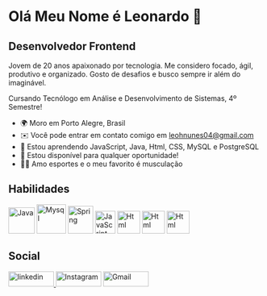 
Olá Meu Nome é Leonardo 👋
==========================

Desenvolvedor Frontend
-----------------------------

Jovem de 20 anos apaixonado por tecnologia. Me considero focado, ágil, produtivo e organizado. Gosto de desafios e busco sempre ir além do imaginável.

Cursando Tecnólogo em Análise e Desenvolvimento de Sistemas, 4º Semestre! 

* 🌍  Moro em Porto Alegre, Brasil
* ✉️  Você pode entrar em contato comigo em [leohnunes04@gmail.com](mailto:leohnunes04@gmail.com)
* 🧠  Estou aprendendo JavaScript, Java, Html, CSS, MySQL e PostgreSQL
* 🤝  Estou disponível para qualquer oportunidade!
* 🏋️‍♂️  Amo esportes e o meu favorito é musculação

## Habilidades

<a href="https://devicon.dev/"><img src="https://cdn.jsdelivr.net/gh/devicons/devicon@latest/icons/java/java-original-wordmark.svg" width="52" height="52" alt="Java"></a>
<a href="https://devicon.dev/"><img src="https://cdn.jsdelivr.net/gh/devicons/devicon@latest/icons/mysql/mysql-original-wordmark.svg" width="58" height="58" alt="Mysql"></a>
<a href="https://devicon.dev/"><img src="https://cdn.jsdelivr.net/gh/devicons/devicon@latest/icons/spring/spring-original-wordmark.svg" width="50" height="55" alt="Spring"></a>
<a href="https://devicon.dev/"><img src="https://cdn.jsdelivr.net/gh/devicons/devicon@latest/icons/javascript/javascript-original.svg"  width="40" height="45" alt="JavaScript"><a/>
<a href="https://devicon.dev/"><img src="https://cdn.jsdelivr.net/gh/devicons/devicon@latest/icons/html5/html5-original-wordmark.svg" width="45" height="45" alt="Html"><a/>
<a href="https://devicon.dev/"><img src="https://cdn.jsdelivr.net/gh/devicons/devicon@latest/icons/css3/css3-original-wordmark.svg" width="45" height="45" alt="Html"><a/>
<a href="https://devicon.dev/"><img src="https://cdn.jsdelivr.net/gh/devicons/devicon@latest/icons/postgresql/postgresql-plain-wordmark.svg" width="45" height="45" alt="Html"><a/>


## Social
<a href="https://www.linkedin.com/in/leonardo-nunes-899276264/" target="_blank" rel="noreferrer"><img src="https://img.shields.io/badge/LinkedIn-0077B5?style=for-the-badge&logo=linkedin&logoColor=white" width="90" height="30" alt="linkedin">
<a href="https://www.instagram.com/leonunescab/" target="_blank" rel="noreferrer"><img src="https://img.shields.io/badge/Instagram-E4405F?style=for-the-badge&logo=instagram&logoColor=white" width="90" height="30" alt="Instagram"></a>
<a href="https://mail.google.com/mail/u/1/#inbox" target="_blank" rel="noreferrer"><img src="https://img.shields.io/badge/Gmail-D14836?style=for-the-badge&logo=gmail&logoColor=white" width="90" height="30" alt="Gmail">
 
